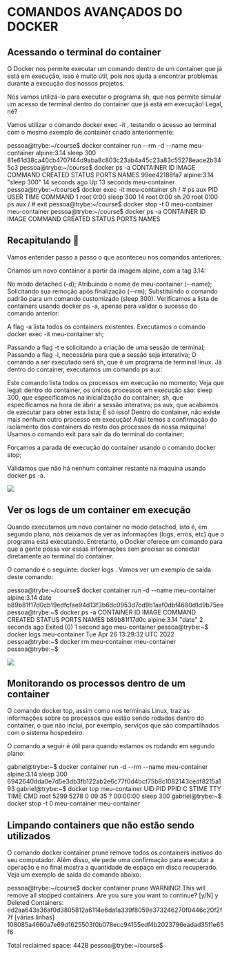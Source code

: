 # COMANDOS AVANÇADOS DO DOCKER

## Acessando o terminal do container

O Docker nos permite executar um comando dentro de um container que já está em execução, isso é muito útil, pois nos ajuda a encontrar problemas durante a execução dos nossos projetos.

Nós vamos utilizá-lo para executar o programa sh, que nos permite simular um acesso de terminal dentro do container que já está em execução! Legal, né?

Vamos utilizar o comando docker exec -it <nome-do-container> <comando-a-ser-executado>, testando o acesso ao terminal com o mesmo exemplo de container criado anteriormente:

pessoa@trybe:~/course$ docker container run --rm -d --name meu-container alpine:3.14 sleep 300
81e61d38ca40cb4707f44d9aba8c803c23ab4a45c23a83c55278eace2b345c3
pessoa@trybe:~/course$ docker ps -a
CONTAINER ID   IMAGE         COMMAND       CREATED          STATUS          PORTS     NAMES
99ee42188fa7   alpine:3.14   "sleep 300"   14 seconds ago   Up 13 seconds             meu-container
pessoa@trybe:~/course$ docker exec -it meu-container sh
/ # ps aux
PID   USER     TIME  COMMAND
    1 root      0:00 sleep 300
   14 root      0:00 sh
   20 root      0:00 ps aux
/ # exit
pessoa@trybe:~/course$ docker stop -t 0 meu-container
meu-container
pessoa@trybe:~/course$ docker ps -a
CONTAINER ID   IMAGE         COMMAND       CREATED          STATUS          PORTS     NAMES

## Recapitulando 🧠

Vamos entender passo a passo o que aconteceu nos comandos anteriores:

Criamos um novo container a partir da imagem alpine, com a tag 3.14:

No modo detached (-d);
Atribuindo o nome de meu-container (--name);
Solicitando sua remoção após finalização (--rm);
Substituindo o comando padrão para um comando customizado (sleep 300).
Verificamos a lista de containers usando docker ps -a, apenas para validar o sucesso do comando anterior:

A flag -a lista todos os containers existentes.
Executamos o comando docker exec -it meu-container sh;

Passando a flag -t e solicitando a criação de uma sessão de terminal;
Passando a flag -i, necessária para que a sessão seja interativa;
O comando a ser executado será sh, que é um programa de terminal linux.
Já dentro do container, executamos um comando ps aux:

Este comando lista todos os processos em execução no momento;
Veja que legal: dentro do container, os únicos processos em execução são:
sleep 300, que especificamos na inicialização do container;
sh, que especificamos na hora de abrir a sessão interativa;
ps aux, que acabamos de executar para obter esta lista;
É só isso! Dentro do container, não existe mais nenhum outro processo em execução! Aqui temos a confirmação do isolamento dos containers do resto dos processos da nossa máquina!
Usamos o comando exit para sair da do terminal do container;

Forçamos a parada de execução do container usando o comando docker stop;

Validamos que não há nenhum container restante na máquina usando docker ps -a.

<img src="https://content-assets.betrybe.com/prod/15f79c73-119d-40b0-98f2-17bb7f2ce85b-Passos%20do%20Docker%20durante%20a%20execução%20de%20um%20comando.png">

## Ver os logs de um container em execução

Quando executamos um novo container no modo detached, isto é, em segundo plano, nós deixamos de ver as informações (logs, erros, etc) que o programa está executando. Entretanto, o Docker oferece um comando para que a gente possa ver essas informações sem precisar se conectar diretamente ao terminal do container.

O comando é o seguinte: docker logs <flags> <nome-do-container>. Vamos ver um exemplo de saída deste comando:

pessoa@trybe:~/course$ docker container run -d --name meu-container alpine:3.14 date
b89b81f17d0cb19edfcfae94d13f3b6dc0953d7cd9b1aaf0dbf4680d1d9b75ee
pessoa@trybe:~$ docker ps -a
CONTAINER ID   IMAGE         COMMAND   CREATED         STATUS                    PORTS     NAMES
b89b81f17d0c   alpine:3.14   "date"    2 seconds ago   Exited (0) 1 second ago             meu-container
pessoa@trybe:~$ docker logs meu-container
Tue Apr 26 13:29:32 UTC 2022
pessoa@trybe:~$ docker rm meu-container
meu-container
pessoa@trybe:~$

<img src="https://content-assets.betrybe.com/prod/15f79c73-119d-40b0-98f2-17bb7f2ce85b-Passos%20do%20Docker%20durante%20a%20obtenção%20dos%20logs.png">

## Monitorando os processos dentro de um container

O comando docker top, assim como nos terminais Linux, traz as informações sobre os processos que estão sendo rodados dentro do container, o que não inclui, por exemplo, serviços que são compartilhados com o sistema hospedeiro.

O comando a seguir é útil para quando estamos os rodando em segundo plano:

gabriel@trybe:~$ docker container run -d --rm --name meu-container alpine:3.14 sleep 300
6942640dda0e7d5e3db3fb122ab2e6c77f0d4bcf75b8c1082143cedf8215a193
gabriel@trybe:~$ docker top meu-container
UID      PID     PPID     C     STIME     TTY   TIME       CMD
root     5299    5278     0     09:35     ?     00:00:00   sleep 300
gabriel@trybe:~$ docker stop -t 0 meu-container
meu-container

## Limpando containers que não estão sendo utilizados

O comando docker container prune remove todos os containers inativos do seu computador. Além disso, ele pede uma confirmação para executar a operação e no final mostra a quantidade de espaço em disco recuperado. Veja um exemplo de saída do comando abaixo:

pessoa@trybe:~/course$ docker container prune
WARNING! This will remove all stopped containers.
Are you sure you want to continue? [y/N] y
Deleted Containers:
ed2aa643a36af0d3805812a6114e6da1a339f8059e373246270f0446c20f2f7f
[várias linhas]
108085a4660a7e69d1625503f0b078ecc94155edf4b2023796eadad35f1e65f6

Total reclaimed space: 442B
pessoa@trybe:~/course$

